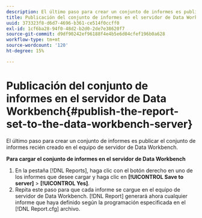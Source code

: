 ```yaml
---
description: El último paso para crear un conjunto de informes es publicar el conjunto de informes recién creado en el equipo de servidor de Data Workbench.
title: Publicación del conjunto de informes en el servidor de Data Workbench
uuid: 373323f8-d6d7-4696-b361-ce514f0ccff0
exl-id: 1cf6ba28-94f0-48d2-b2d0-2de7e38620f7
source-git-commit: d9df90242ef96188f4e4b5e6d04cfef196b0a628
workflow-type: tm+mt
source-wordcount: '120'
ht-degree: 15%

---
```


# Publicación del conjunto de informes en el servidor de Data Workbench{#publish-the-report-set-to-the-data-workbench-server}

El último paso para crear un conjunto de informes es publicar el conjunto de informes recién creado en el equipo de servidor de Data Workbench.

**Para cargar el conjunto de informes en el servidor de Data Workbench**

1. En la pestaña [!DNL Reports], haga clic con el botón derecho en uno de los informes que desee cargar y haga clic en **[!UICONTROL Save to server]** > **[!UICONTROL Yes]**.
1. Repita este paso para que cada informe se cargue en el equipo de servidor de Data Workbench.
   [!DNL Report] generará ahora cualquier informe que haya definido según la programación especificada en el  [!DNL Report.cfg] archivo.
